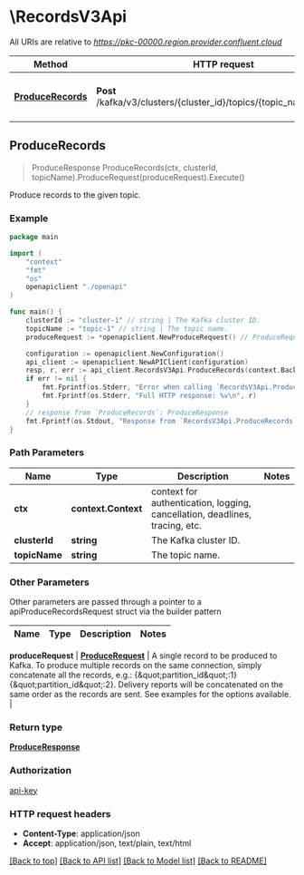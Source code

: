# \RecordsV3Api

All URIs are relative to *https://pkc-00000.region.provider.confluent.cloud*

Method | HTTP request | Description
------------- | ------------- | -------------
[**ProduceRecords**](RecordsV3Api.md#ProduceRecords) | **Post** /kafka/v3/clusters/{cluster_id}/topics/{topic_name}/records | Produce records to the given topic.



## ProduceRecords

> ProduceResponse ProduceRecords(ctx, clusterId, topicName).ProduceRequest(produceRequest).Execute()

Produce records to the given topic.



### Example

```go
package main

import (
    "context"
    "fmt"
    "os"
    openapiclient "./openapi"
)

func main() {
    clusterId := "cluster-1" // string | The Kafka cluster ID.
    topicName := "topic-1" // string | The topic name.
    produceRequest := *openapiclient.NewProduceRequest() // ProduceRequest | A single record to be produced to Kafka. To produce multiple records on the same connection, simply concatenate all the records, e.g.: {\"partition_id\":1}{\"partition_id\":2}. Delivery reports will be concatenated on the same order as the records are sent. See examples for the options available. (optional)

    configuration := openapiclient.NewConfiguration()
    api_client := openapiclient.NewAPIClient(configuration)
    resp, r, err := api_client.RecordsV3Api.ProduceRecords(context.Background(), clusterId, topicName).ProduceRequest(produceRequest).Execute()
    if err != nil {
        fmt.Fprintf(os.Stderr, "Error when calling `RecordsV3Api.ProduceRecords``: %v\n", err)
        fmt.Fprintf(os.Stderr, "Full HTTP response: %v\n", r)
    }
    // response from `ProduceRecords`: ProduceResponse
    fmt.Fprintf(os.Stdout, "Response from `RecordsV3Api.ProduceRecords`: %v\n", resp)
}
```

### Path Parameters


Name | Type | Description  | Notes
------------- | ------------- | ------------- | -------------
**ctx** | **context.Context** | context for authentication, logging, cancellation, deadlines, tracing, etc.
**clusterId** | **string** | The Kafka cluster ID. | 
**topicName** | **string** | The topic name. | 

### Other Parameters

Other parameters are passed through a pointer to a apiProduceRecordsRequest struct via the builder pattern


Name | Type | Description  | Notes
------------- | ------------- | ------------- | -------------


 **produceRequest** | [**ProduceRequest**](ProduceRequest.md) | A single record to be produced to Kafka. To produce multiple records on the same connection, simply concatenate all the records, e.g.: {\&quot;partition_id\&quot;:1}{\&quot;partition_id\&quot;:2}. Delivery reports will be concatenated on the same order as the records are sent. See examples for the options available. | 

### Return type

[**ProduceResponse**](ProduceResponse.md)

### Authorization

[api-key](../README.md#api-key)

### HTTP request headers

- **Content-Type**: application/json
- **Accept**: application/json, text/plain, text/html

[[Back to top]](#) [[Back to API list]](../README.md#documentation-for-api-endpoints)
[[Back to Model list]](../README.md#documentation-for-models)
[[Back to README]](../README.md)

